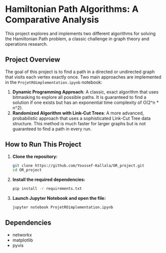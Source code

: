 # Hamiltonian Path Algorithms: A Comparative Analysis

This project explores and implements two different algorithms for solving the Hamiltonian Path problem, a classic challenge in graph theory and operations research.

## Project Overview

The goal of this project is to find a path in a directed or undirected graph that visits each vertex exactly once. Two main approaches are implemented in the `ProjetROimplementation.ipynb` notebook:

1.  **Dynamic Programming Approach**: A classic, exact algorithm that uses bitmasking to explore all possible paths. It is guaranteed to find a solution if one exists but has an exponential time complexity of O(2^n * n^2).
2.  **Randomized Algorithm with Link-Cut Trees**: A more advanced, probabilistic approach that uses a sophisticated Link-Cut Tree data structure. This method is much faster for larger graphs but is not guaranteed to find a path in every run.

## How to Run This Project

1.  **Clone the repository:**
    ```bash
    git clone https://github.com/Youssef-Kallala/OR_project.git
    cd OR_project
    ```

2.  **Install the required dependencies:**
    ```bash
    pip install -r requirements.txt
    ```

3.  **Launch Jupyter Notebook and open the file:**
    ```bash
    jupyter notebook ProjetROimplementation.ipynb
    ```

## Dependencies
- networkx
- matplotlib
- pyvis

